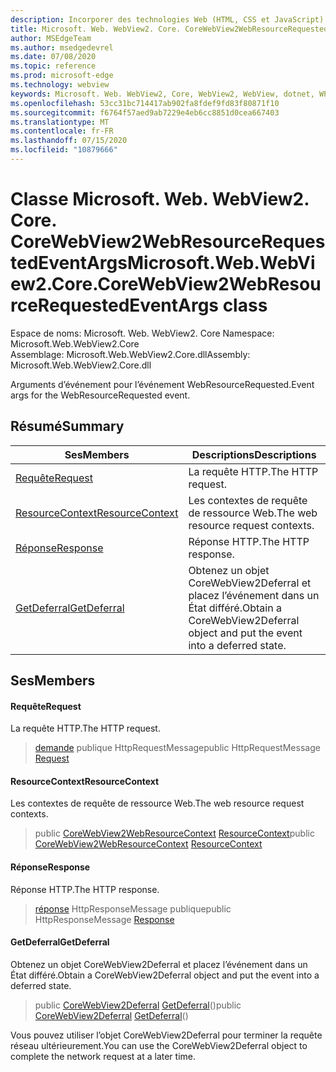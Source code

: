 ```yaml
---
description: Incorporer des technologies Web (HTML, CSS et JavaScript) dans vos applications natives avec le contrôle Microsoft Edge WebView2
title: Microsoft. Web. WebView2. Core. CoreWebView2WebResourceRequestedEventArgs
author: MSEdgeTeam
ms.author: msedgedevrel
ms.date: 07/08/2020
ms.topic: reference
ms.prod: microsoft-edge
ms.technology: webview
keywords: Microsoft. Web. WebView2, Core, WebView2, WebView, dotnet, WPF, WinForms, application, Edge, CoreWebView2, CoreWebView2Controller, contrôle de navigateur, Edge html, Microsoft. Web. WebView2. Core. CoreWebView2WebResourceRequestedEventArgs
ms.openlocfilehash: 53cc31bc714417ab902fa8fdef9fd83f80871f10
ms.sourcegitcommit: f6764f57aed9ab7229e4eb6cc8851d0cea667403
ms.translationtype: MT
ms.contentlocale: fr-FR
ms.lasthandoff: 07/15/2020
ms.locfileid: "10879666"
---
```

# <span data-ttu-id="99fd8-104">Classe Microsoft. Web. WebView2. Core. CoreWebView2WebResourceRequestedEventArgs</span><span class="sxs-lookup"><span data-stu-id="99fd8-104">Microsoft.Web.WebView2.Core.CoreWebView2WebResourceRequestedEventArgs class</span></span> 

<span data-ttu-id="99fd8-105">Espace de noms: Microsoft. Web. WebView2. Core </span><span class="sxs-lookup"><span data-stu-id="99fd8-105">Namespace: Microsoft.Web.WebView2.Core</span></span>\
<span data-ttu-id="99fd8-106">Assemblage: Microsoft.Web.WebView2.Core.dll</span><span class="sxs-lookup"><span data-stu-id="99fd8-106">Assembly: Microsoft.Web.WebView2.Core.dll</span></span>

<span data-ttu-id="99fd8-107">Arguments d’événement pour l’événement WebResourceRequested.</span><span class="sxs-lookup"><span data-stu-id="99fd8-107">Event args for the WebResourceRequested event.</span></span>

## <span data-ttu-id="99fd8-108">Résumé</span><span class="sxs-lookup"><span data-stu-id="99fd8-108">Summary</span></span>

 <span data-ttu-id="99fd8-109">Ses</span><span class="sxs-lookup"><span data-stu-id="99fd8-109">Members</span></span>                        | <span data-ttu-id="99fd8-110">Descriptions</span><span class="sxs-lookup"><span data-stu-id="99fd8-110">Descriptions</span></span>
--------------------------------|---------------------------------------------
[<span data-ttu-id="99fd8-111">Requête</span><span class="sxs-lookup"><span data-stu-id="99fd8-111">Request</span></span>](#request) | <span data-ttu-id="99fd8-112">La requête HTTP.</span><span class="sxs-lookup"><span data-stu-id="99fd8-112">The HTTP request.</span></span>
[<span data-ttu-id="99fd8-113">ResourceContext</span><span class="sxs-lookup"><span data-stu-id="99fd8-113">ResourceContext</span></span>](#resourcecontext) | <span data-ttu-id="99fd8-114">Les contextes de requête de ressource Web.</span><span class="sxs-lookup"><span data-stu-id="99fd8-114">The web resource request contexts.</span></span>
[<span data-ttu-id="99fd8-115">Réponse</span><span class="sxs-lookup"><span data-stu-id="99fd8-115">Response</span></span>](#response) | <span data-ttu-id="99fd8-116">Réponse HTTP.</span><span class="sxs-lookup"><span data-stu-id="99fd8-116">The HTTP response.</span></span>
[<span data-ttu-id="99fd8-117">GetDeferral</span><span class="sxs-lookup"><span data-stu-id="99fd8-117">GetDeferral</span></span>](#getdeferral) | <span data-ttu-id="99fd8-118">Obtenez un objet CoreWebView2Deferral et placez l’événement dans un État différé.</span><span class="sxs-lookup"><span data-stu-id="99fd8-118">Obtain a CoreWebView2Deferral object and put the event into a deferred state.</span></span>

## <span data-ttu-id="99fd8-119">Ses</span><span class="sxs-lookup"><span data-stu-id="99fd8-119">Members</span></span>

#### <span data-ttu-id="99fd8-120">Requête</span><span class="sxs-lookup"><span data-stu-id="99fd8-120">Request</span></span> 

<span data-ttu-id="99fd8-121">La requête HTTP.</span><span class="sxs-lookup"><span data-stu-id="99fd8-121">The HTTP request.</span></span>

> <span data-ttu-id="99fd8-122">[demande](#request) publique HttpRequestMessage</span><span class="sxs-lookup"><span data-stu-id="99fd8-122">public HttpRequestMessage [Request](#request)</span></span>

#### <span data-ttu-id="99fd8-123">ResourceContext</span><span class="sxs-lookup"><span data-stu-id="99fd8-123">ResourceContext</span></span> 

<span data-ttu-id="99fd8-124">Les contextes de requête de ressource Web.</span><span class="sxs-lookup"><span data-stu-id="99fd8-124">The web resource request contexts.</span></span>

> <span data-ttu-id="99fd8-125">public [CoreWebView2WebResourceContext](./namespace-microsoft-web-webview2-core.md) [ResourceContext](#resourcecontext)</span><span class="sxs-lookup"><span data-stu-id="99fd8-125">public [CoreWebView2WebResourceContext](./namespace-microsoft-web-webview2-core.md) [ResourceContext](#resourcecontext)</span></span>

#### <span data-ttu-id="99fd8-126">Réponse</span><span class="sxs-lookup"><span data-stu-id="99fd8-126">Response</span></span> 

<span data-ttu-id="99fd8-127">Réponse HTTP.</span><span class="sxs-lookup"><span data-stu-id="99fd8-127">The HTTP response.</span></span>

> <span data-ttu-id="99fd8-128">[réponse](#response) HttpResponseMessage publique</span><span class="sxs-lookup"><span data-stu-id="99fd8-128">public HttpResponseMessage [Response](#response)</span></span>

#### <span data-ttu-id="99fd8-129">GetDeferral</span><span class="sxs-lookup"><span data-stu-id="99fd8-129">GetDeferral</span></span> 

<span data-ttu-id="99fd8-130">Obtenez un objet CoreWebView2Deferral et placez l’événement dans un État différé.</span><span class="sxs-lookup"><span data-stu-id="99fd8-130">Obtain a CoreWebView2Deferral object and put the event into a deferred state.</span></span>

> <span data-ttu-id="99fd8-131">public [CoreWebView2Deferral](microsoft-web-webview2-core-corewebview2deferral.md) [GetDeferral](#getdeferral)()</span><span class="sxs-lookup"><span data-stu-id="99fd8-131">public [CoreWebView2Deferral](microsoft-web-webview2-core-corewebview2deferral.md) [GetDeferral](#getdeferral)()</span></span>

<span data-ttu-id="99fd8-132">Vous pouvez utiliser l’objet CoreWebView2Deferral pour terminer la requête réseau ultérieurement.</span><span class="sxs-lookup"><span data-stu-id="99fd8-132">You can use the CoreWebView2Deferral object to complete the network request at a later time.</span></span>

